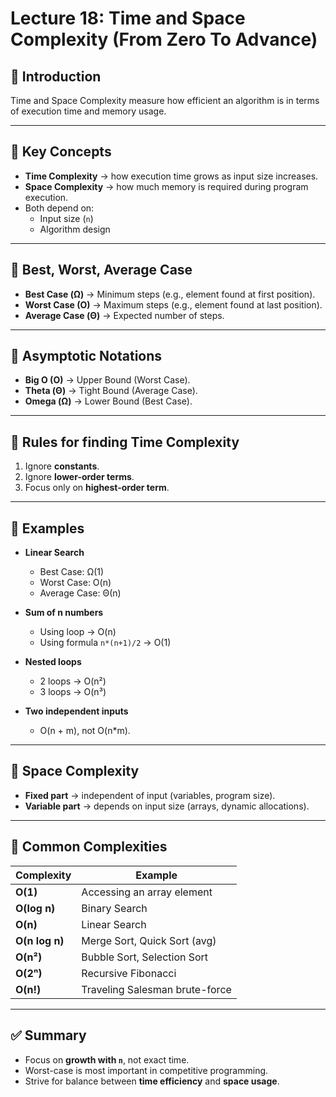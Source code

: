 # Lecture 18: Time and Space Complexity (From Zero To Advance)

## 🔹 Introduction
Time and Space Complexity measure how efficient an algorithm is in terms of execution time and memory usage.

---

## 🔹 Key Concepts

- **Time Complexity** → how execution time grows as input size increases.  
- **Space Complexity** → how much memory is required during program execution.  
- Both depend on:
  - Input size (`n`)  
  - Algorithm design  

---

## 🔹 Best, Worst, Average Case
- **Best Case (Ω)** → Minimum steps (e.g., element found at first position).  
- **Worst Case (O)** → Maximum steps (e.g., element found at last position).  
- **Average Case (Θ)** → Expected number of steps.  

---

## 🔹 Asymptotic Notations
- **Big O (O)** → Upper Bound (Worst Case).  
- **Theta (Θ)** → Tight Bound (Average Case).  
- **Omega (Ω)** → Lower Bound (Best Case).  

---

## 🔹 Rules for finding Time Complexity
1. Ignore **constants**.  
2. Ignore **lower-order terms**.  
3. Focus only on **highest-order term**.  

---

## 🔹 Examples
- **Linear Search**  
  - Best Case: Ω(1)  
  - Worst Case: O(n)  
  - Average Case: Θ(n)  

- **Sum of n numbers**  
  - Using loop → O(n)  
  - Using formula `n*(n+1)/2` → O(1)  

- **Nested loops**  
  - 2 loops → O(n²)  
  - 3 loops → O(n³)  

- **Two independent inputs**  
  - O(n + m), not O(n*m).  

---

## 🔹 Space Complexity
- **Fixed part** → independent of input (variables, program size).  
- **Variable part** → depends on input size (arrays, dynamic allocations).  

---

## 🔹 Common Complexities
| Complexity | Example |
|------------|---------|
| **O(1)**   | Accessing an array element |
| **O(log n)** | Binary Search |
| **O(n)**   | Linear Search |
| **O(n log n)** | Merge Sort, Quick Sort (avg) |
| **O(n²)**  | Bubble Sort, Selection Sort |
| **O(2ⁿ)**  | Recursive Fibonacci |
| **O(n!)**  | Traveling Salesman brute-force |

---

## ✅ Summary
- Focus on **growth with `n`**, not exact time.  
- Worst-case is most important in competitive programming.  
- Strive for balance between **time efficiency** and **space usage**.  
